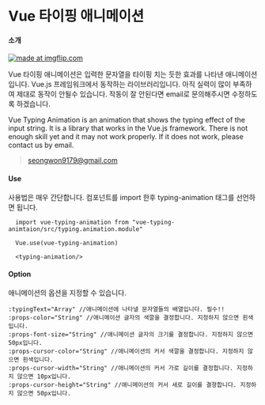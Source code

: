 Vue 타이핑 애니메이션
===================

#### 소개
<a href="https://imgflip.com/gif/24od9s"><img src="https://i.imgflip.com/24od9s.gif" title="made at imgflip.com"/></a>

 Vue 타이핑 애니메이션은 입력한 문자열을 타이핑 치는 듯한 효과를 나타낸 애니메이션입니다. Vue.js 프레임워크에서 동작하는 라이브러리입니다. 아직 실력이 많이 부족하여 제대로 동작이 안될수 있습니다. 작동이 잘 안된다면 email로 문의해주시면 수정하도록 하겠습니다.

Vue Typing Animation is an animation that shows the typing effect of the input string. It is a library that works in the Vue.js framework. There is not enough skill yet and it may not work properly. If it does not work, please contact us by email.

> seongwon9179@gmail.com

#### Use


사용법은 매우 간단합니다. 컴포넌트를 import 한후 typing-animation 태그를 선언하면 됩니다.
~~~
  import vue-typing-animation from "vue-typing-animtaion/src/typing.animation.module"
  
  Vue.use(vue-typing-animation)
~~~
~~~
  <typing-animation/>
~~~

#### Option 
애니메이션의 옵션을 지정할 수 있습니다.
~~~
:typingText="Array" //애니메이션에 나타낼 문자열들의 배열입니다. 필수!!
:props-color="String" //애니메이션 글자의 색깔을 결정합니다. 지정하지 않으면 흰색입니다.
:props-font-size="String" //애니메이션 글자의 크기를 결정합니다. 지정하지 않으면 50px입니다.
:props-cursor-color="String" //애니메이션의 커서 색깔을 결정합니다. 지정하지 않으면 흰색입니다.
:props-cursor-width="String" //애니메이션의 커서 가로 길이를 결정합니다. 지정하지 않으면 10px입니다.
:props-cursor-height="String" //애니메이션의 커서 세로 길이를 결졍합니다. 지정하지 않으면 50px입니다. 
~~~
